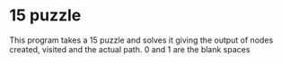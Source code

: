 # 15 puzzle

This program takes a 15 puzzle and solves it giving the output of nodes created, visited and the actual path. 0 and 1 are the blank spaces
